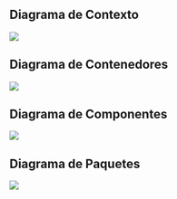 ## Diagrama de Contexto

![](https://res.cloudinary.com/dtmtu3rkh/image/upload/v1718347245/Contexto.drawio_fays6y.svg)

## Diagrama de Contenedores
![](https://res.cloudinary.com/dtmtu3rkh/image/upload/v1718347271/Contonedores.drawio_vv9z8a.svg)

## Diagrama de Componentes

![](https://res.cloudinary.com/dtmtu3rkh/image/upload/v1718347136/Componentes.drawio_vbnfok.svg)

## Diagrama de Paquetes
![](https://res.cloudinary.com/dtmtu3rkh/image/upload/v1718347280/ClasesAccountCAatalogue.drawio_tfu9pb.svg)
